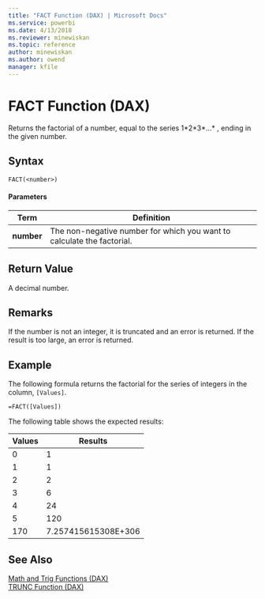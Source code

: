 ```yaml
---
title: "FACT Function (DAX) | Microsoft Docs"
ms.service: powerbi
ms.date: 4/13/2018
ms.reviewer: minewiskan
ms.topic: reference
author: minewiskan
ms.author: owend
manager: kfile
---
```

# FACT Function (DAX)
Returns the factorial of a number, equal to the series 1*2\*3\*...\* , ending in the given number.  
  
## Syntax  
  
```  
FACT(<number>)  
```  
  
#### Parameters  
  
|Term|Definition|  
|--------|--------------|  
|**number**|The non-negative number for which you want to calculate the factorial.|  
  
## Return Value  
A decimal number.  
  
## Remarks  
If the number is not an integer, it is truncated and an error is returned. If the result is too large, an error is returned.  
  
## Example  
The following formula returns the factorial for the series of integers in the column, `[Values]`.  
  
```  
=FACT([Values])  
```  
The following table shows the expected results:  
  
|Values|Results|  
|----------|-----------|  
|0|1|  
|1|1|  
|2|2|  
|3|6|  
|4|24|  
|5|120|  
|170|7.257415615308E+306|  
  
## See Also  
[Math and Trig Functions &#40;DAX&#41;](math-and-trig-functions-dax.md)  
[TRUNC Function &#40;DAX&#41;](trunc-function-dax.md)  
  
